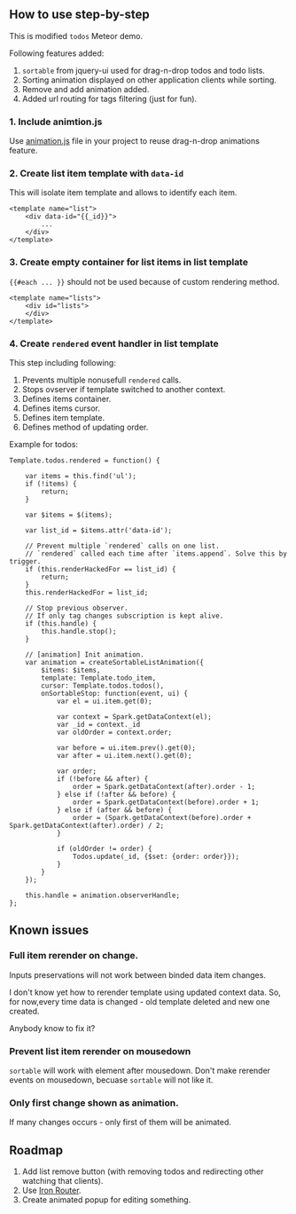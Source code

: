 ## How to use step-by-step

This is modified `todos` Meteor demo.

Following features added:

 1. `sortable` from jquery-ui used for drag-n-drop todos and todo lists.
 2. Sorting animation displayed on other application clients while sorting.
 3. Remove and add animation added.
 4. Added url routing for tags filtering (just for fun).
 
### 1. Include animtion.js

Use [animation.js](../master/client/common/animation.js) file in your project to reuse drag-n-drop animations feature.

### 2. Create list item template with `data-id`

This will isolate item template and allows to identify each item.

    <template name="list">
        <div data-id="{{_id}}">
            ...
        </div>
    </template>

### 3. Create empty container for list items in list template

`{{#each ... }}` should not be used because of custom rendering method.

    <template name="lists">
        <div id="lists">
        </div>
    </template>
    
### 4. Create `rendered` event handler in list template

This step including following:

 1. Prevents multiple nonusefull `rendered` calls.
 2. Stops ovserver if template switched to another context.
 3. Defines items container.
 4. Defines items cursor.
 5. Defines item template.
 6. Defines method of updating order.

Example for todos:

    Template.todos.rendered = function() {

        var items = this.find('ul');
        if (!items) {
            return;
        }

        var $items = $(items);

        var list_id = $items.attr('data-id');

        // Prevent multiple `rendered` calls on one list.
        // `rendered` called each time after `items.append`. Solve this by trigger.
        if (this.renderHackedFor == list_id) {
            return;
        }
        this.renderHackedFor = list_id;

        // Stop previous observer.
        // If only tag changes subscription is kept alive.
        if (this.handle) {
            this.handle.stop();
        }

        // [animation] Init animation.
        var animation = createSortableListAnimation({
            $items: $items,
            template: Template.todo_item,
            cursor: Template.todos.todos(),
            onSortableStop: function(event, ui) {
                var el = ui.item.get(0);

                var context = Spark.getDataContext(el);
                var _id = context._id
                var oldOrder = context.order;

                var before = ui.item.prev().get(0);
                var after = ui.item.next().get(0);

                var order;
                if (!before && after) {
                    order = Spark.getDataContext(after).order - 1;
                } else if (!after && before) {
                    order = Spark.getDataContext(before).order + 1;
                } else if (after && before) {
                    order = (Spark.getDataContext(before).order + Spark.getDataContext(after).order) / 2;
                }

                if (oldOrder != order) {
                    Todos.update(_id, {$set: {order: order}});
                }
            }
        });

        this.handle = animation.observerHandle;
    };

## Known issues

### Full item rerender on change.

Inputs preservations will not work between binded data item changes.

I don't know yet how to rerender template using updated context data. So, for now,every time data is changed - old template deleted and new one created.

Anybody know to fix it?


### Prevent list item rerender on mousedown

`sortable` will work with element after mousedown. Don't make rerender events on mousedown, becuase `sortable` will not like it.

### Only first change shown as animation.

If many changes occurs - only first of them will be animated.

## Roadmap

 1. Add list remove button (with removing todos and redirecting other watching that clients).
 2. Use [Iron Router](/EventedMind/iron-router).
 3. Create animated popup for editing something.
